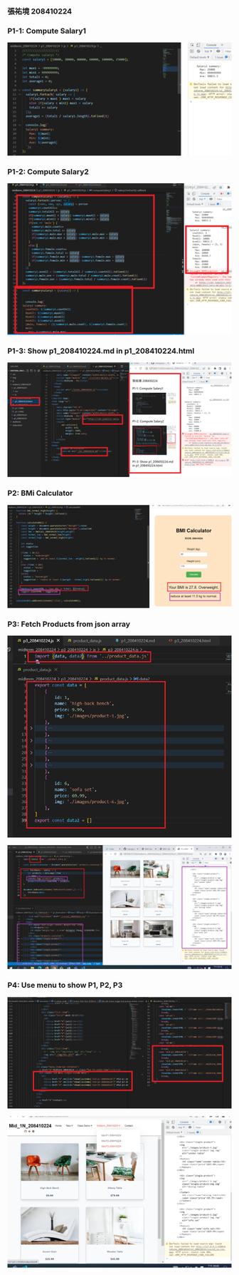 ### 張祐境 208410224

### P1-1: Compute Salary1

![](p1-1.png)

### P1-2: Compute Salary2

![](p1-2.png)

### P1-3: Show p1_208410224.md in p1_208410224.html

![](p1-3.png)

### P2: BMi Calculator

![](p2.png)

### P3: Fetch Products from json array

![](p3-1.png)

![](p3-2.png)

### P4: Use menu to show P1, P2, P3

![](p4-1.png)

![](p4-2.png)
